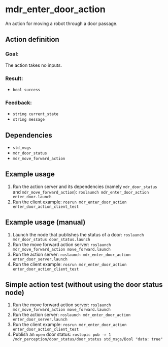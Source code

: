 # mdr_enter_door_action

An action for moving a robot through a door passage.

## Action definition

### Goal:

The action takes no inputs.

### Result:

* ``bool success``

### Feedback:

* ``string current_state``
* ``string message``

## Dependencies

* ``std_msgs``
* ``mdr_door_status``
* ``mdr_move_forward_action``

## Example usage

1. Run the action server and its dependencies (namely ``mdr_door_status`` and ``mdr_move_forward_action``): ``roslaunch mdr_enter_door_action enter_door.launch``
2. Run the client example: ``rosrun mdr_enter_door_action enter_door_action_client_test``

## Example usage (manual)

1. Launch the node that publishes the status of a door: ``roslaunch mdr_door_status door_status.launch``
2. Run the move forward action server: ``roslaunch mdr_move_forward_action move_forward.launch``
3. Run the action server: ``roslaunch mdr_enter_door_action enter_door_server.launch``
4. Run the client example: ``rosrun mdr_enter_door_action enter_door_action_client_test``

## Simple action test (without using the door status node)

1. Run the move forward action server: ``roslaunch mdr_move_forward_action move_forward.launch``
2. Run the action server: ``roslaunch mdr_enter_door_action enter_door_server.launch``
3. Run the client example: ``rosrun mdr_enter_door_action enter_door_action_client_test``
4. Publish an ``open`` door status: ``rostopic pub -r 1 /mdr_perception/door_status/door_status std_msgs/Bool "data: true"``
